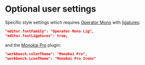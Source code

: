 # Optional user settings

Specific style settings which requires [Operator Mono](https://www.typography.com/fonts/operator/styles/operatormono) with [ligatures](https://github.com/kiliman/operator-mono-lig):

```json
"editor.fontFamily": "Operator Mono Lig",
"editor.fontLigatures": true,
```

and the [Monokai Pro](https://www.monokai.pro/vscode) plugin:

```json
"workbench.colorTheme": "Monokai Pro",
"workbench.iconTheme": "Monokai Pro Icons"
```
